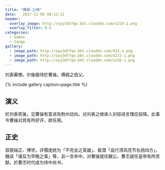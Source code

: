 ```yaml
---
title: "傳巽·公梯"
date:   2017-12-05 08:11:11
header:
  overlay_image: http://oyy3dtfqo.bkt.clouddn.com/s319-1.png
  overlay_filter: 0.5
categories:
  - Games
  - Sango
gallery:
  - image_path: http://oyy3dtfqo.bkt.clouddn.com/432-1.png
  - image_path: http://oyy3dtfqo.bkt.clouddn.com/a172-1.png
  - image_path: http://oyy3dtfqo.bkt.clouddn.com/a126-1.png
---
```


刘表幕僚。尔後服侍於曹操。傅嘏之伯父。

{% include gallery caption=page.title %}

## 演义

於刘表死後，见曹操有意进攻荆州动向，对刘表之继承人刘琮进言理应投降。此事令曹操对其有所好评，故任用。

## 正史

容貌端正、博学。评價庞统为「不完全之英雄」、裴潜「品行清风亮节名扬四方」、魏讽「谋反为早晚之事」等，且一言命中。对曹操就任魏公，曹丕就任皇帝有所贡献。於曹丕时代成为侍中尚书。